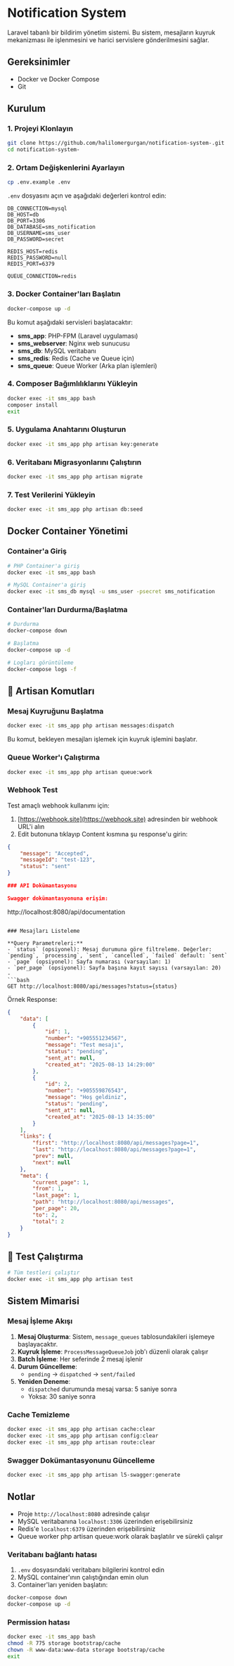 # Notification System

Laravel tabanlı bir bildirim yönetim sistemi. Bu sistem, mesajların kuyruk mekanizması ile işlenmesini ve harici servislere gönderilmesini sağlar.

##  Gereksinimler

- Docker ve Docker Compose
- Git

##  Kurulum

### 1. Projeyi Klonlayın

```bash
git clone https://github.com/halilomergurgan/notification-system-.git
cd notification-system-
```

### 2. Ortam Değişkenlerini Ayarlayın

```bash
cp .env.example .env
```

`.env` dosyasını açın ve aşağıdaki değerleri kontrol edin:

```env
DB_CONNECTION=mysql
DB_HOST=db
DB_PORT=3306
DB_DATABASE=sms_notification
DB_USERNAME=sms_user
DB_PASSWORD=secret

REDIS_HOST=redis
REDIS_PASSWORD=null
REDIS_PORT=6379

QUEUE_CONNECTION=redis
```

### 3. Docker Container'ları Başlatın

```bash
docker-compose up -d
```

Bu komut aşağıdaki servisleri başlatacaktır:
- **sms_app**: PHP-FPM (Laravel uygulaması)
- **sms_webserver**: Nginx web sunucusu
- **sms_db**: MySQL veritabanı
- **sms_redis**: Redis (Cache ve Queue için)
- **sms_queue**: Queue Worker (Arka plan işlemleri)

### 4. Composer Bağımlılıklarını Yükleyin

```bash
docker exec -it sms_app bash
composer install
exit
```

### 5. Uygulama Anahtarını Oluşturun

```bash
docker exec -it sms_app php artisan key:generate
```

### 6. Veritabanı Migrasyonlarını Çalıştırın

```bash
docker exec -it sms_app php artisan migrate
```

### 7. Test Verilerini Yükleyin

```bash
docker exec -it sms_app php artisan db:seed
```

## Docker Container Yönetimi

### Container'a Giriş

```bash
# PHP Container'a giriş
docker exec -it sms_app bash

# MySQL Container'a giriş
docker exec -it sms_db mysql -u sms_user -psecret sms_notification
```

### Container'ları Durdurma/Başlatma

```bash
# Durdurma
docker-compose down

# Başlatma
docker-compose up -d

# Logları görüntüleme
docker-compose logs -f
```

## 🔧 Artisan Komutları

### Mesaj Kuyruğunu Başlatma

```bash
docker exec -it sms_app php artisan messages:dispatch
```

Bu komut, bekleyen mesajları işlemek için kuyruk işlemini başlatır.

### Queue Worker'ı Çalıştırma

```bash
docker exec -it sms_app php artisan queue:work
```

### Webhook Test

Test amaçlı webhook kullanımı için:

1. [https://webhook.site](https://webhook.site) adresinden bir webhook URL'i alın
2. Edit butonuna tıklayıp Content kısmına şu response'u girin:
```json
{
    "message": "Accepted",
    "messageId": "test-123",
    "status": "sent"
}

### API Dokümantasyonu

Swagger dokümantasyonuna erişim:
```
http://localhost:8080/api/documentation
```

### Mesajları Listeleme

**Query Parametreleri:**
- `status` (opsiyonel): Mesaj durumuna göre filtreleme. Değerler: `pending`, `processing`, `sent`, `cancelled`, `failed` default: `sent`
- `page` (opsiyonel): Sayfa numarası (varsayılan: 1)
- `per_page` (opsiyonel): Sayfa başına kayıt sayısı (varsayılan: 20)
- 
```bash
GET http://localhost:8080/api/messages?status={status}
```

Örnek Response:
```json
{
    "data": [
        {
            "id": 1,
            "number": "+905551234567",
            "message": "Test mesajı",
            "status": "pending",
            "sent_at": null,
            "created_at": "2025-08-13 14:29:00"
        },
        {
            "id": 2,
            "number": "+905559876543",
            "message": "Hoş geldiniz",
            "status": "pending",
            "sent_at": null,
            "created_at": "2025-08-13 14:35:00"
        }
    ],
    "links": {
        "first": "http://localhost:8080/api/messages?page=1",
        "last": "http://localhost:8080/api/messages?page=1",
        "prev": null,
        "next": null
    },
    "meta": {
        "current_page": 1,
        "from": 1,
        "last_page": 1,
        "path": "http://localhost:8080/api/messages",
        "per_page": 20,
        "to": 2,
        "total": 2
    }
}
```

## 🧪 Test Çalıştırma

```bash
# Tüm testleri çalıştır
docker exec -it sms_app php artisan test

```

##  Sistem Mimarisi

### Mesaj İşleme Akışı

1. **Mesaj Oluşturma**: Sistem, `message_queues` tablosundakileri işlemeye başlayacaktır.
2. **Kuyruk İşleme**: `ProcessMessageQueueJob` job'ı düzenli olarak çalışır
3. **Batch İşleme**: Her seferinde 2 mesaj işlenir
4. **Durum Güncelleme**:
    - `pending` → `dispatched` → `sent/failed`
5. **Yeniden Deneme**:
    - `dispatched` durumunda mesaj varsa: 5 saniye sonra
    - Yoksa: 30 saniye sonra

### Cache Temizleme

```bash
docker exec -it sms_app php artisan cache:clear
docker exec -it sms_app php artisan config:clear
docker exec -it sms_app php artisan route:clear
```

### Swagger Dokümantasyonunu Güncelleme

```bash
docker exec -it sms_app php artisan l5-swagger:generate
```

## Notlar

- Proje `http://localhost:8080` adresinde çalışır
- MySQL veritabanına `localhost:3306` üzerinden erişebilirsiniz
- Redis'e `localhost:6379` üzerinden erişebilirsiniz
- Queue worker php artisan queue:work olarak başlatılır ve sürekli çalışır

### Veritabanı bağlantı hatası

1. `.env` dosyasındaki veritabanı bilgilerini kontrol edin
2. MySQL container'ının çalıştığından emin olun
3. Container'ları yeniden başlatın:

```bash
docker-compose down
docker-compose up -d
```

### Permission hatası

```bash
docker exec -it sms_app bash
chmod -R 775 storage bootstrap/cache
chown -R www-data:www-data storage bootstrap/cache
exit
```
